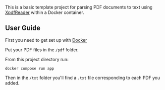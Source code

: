 This is a basic template project for parsing PDF documents to text using [XpdfReader](https://www.xpdfreader.com/) within a Docker container.

## User Guide

First you need to get set up with [Docker](https://www.docker.com/get-started)

Put your PDF files in the `/pdf` folder.

From this project directory run:

```shell
docker compose run app
```

Then in the `/txt` folder you'll find a `.txt` file corresponding to each PDF you added.
